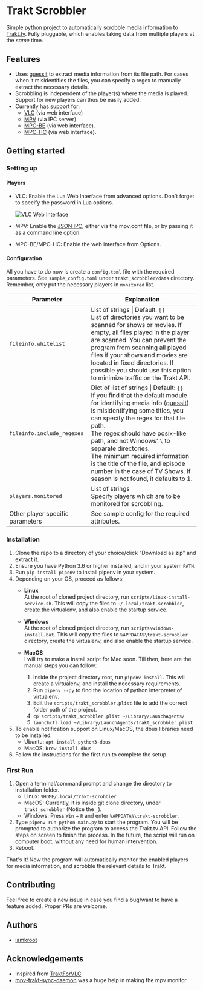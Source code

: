 # Trakt Scrobbler
Simple python project to automatically scrobble media information to [Trakt.tv](https://trakt.tv). Fully pluggable, which enables taking data from multiple players at the *same* time.

## Features
+ Uses [guessit](https://github.com/guessit-io/guessit) to extract media information from its file path. For cases when it misidentifies the files, you can specify a regex to manually extract the necessary details.
+ Scrobbling is independent of the player(s) where the media is played. Support for new players can thus be easily added.
+ Currently has support for:
	+ [VLC](https://www.videolan.org/vlc/) (via web interface)
	+ [MPV](https://mpv.io) (via IPC server)
	+ [MPC-BE](https://sourceforge.net/projects/mpcbe/) (via web interface).
	+ [MPC-HC](https://mpc-hc.org) (via web interface).

## Getting started
### Setting up
#### Players
+ VLC: Enable the Lua Web Interface from advanced options. Don't forget to specify the password in Lua options.

	![VLC Web Interface](https://wiki.videolan.org/images/thumb/VLC_2.0_Activate_HTTP.png/450px-VLC_2.0_Activate_HTTP.png)

+ MPV: Enable the [JSON IPC](https://mpv.io/manual/master/#json-ipc), either via the mpv.conf file, or by passing it as a command line option.

+ MPC-BE/MPC-HC: Enable the web interface from Options.

#### Configuration
All you have to do now is create a `config.toml` file with the required parameters. See `sample_config.toml` under `trakt_scrobbler/data` directory. Remember, only put the necessary players in `monitored` list.

Parameter | Explanation |
--------- | -----------
`fileinfo.whitelist`| List of strings \| Default: `[]` <br> List of directories you want to be scanned for shows or movies. If empty, all files played in the player are scanned. You can prevent the program from scanning all played files if your shows and movies are located in fixed directories. If possible you should use this option to minimize traffic on the Trakt API.
`fileinfo.include_regexes`| Dict of list of strings \| Default: `{}` <br> If you find that the default module for identifying media info ([guessit](https://github.com/guessit-io/guessit)) is misidentifying some titles, you can specify the regex for that file path. <br> The regex should have posix-like path, and not Windows' `\` to separate directories. <br>The minimum required information is the title of the file, and episode number in the case of TV Shows. If season is not found, it defaults to 1.
`players.monitored`| List of strings <br> Specify players which are to be monitored for scrobbling.
Other player specific parameters| See sample config for the required attributes.

### Installation
1. Clone the repo to a directory of your choice/click "Download as zip" and extract it.
2. Ensure you have Python 3.6 or higher installed, and in your system `PATH`.
3. Run `pip install pipenv` to install pipenv in your system.
4. Depending on your OS, proceed as follows: 
	+ **Linux**<br>
		At the root of cloned project directory, run `scripts/linux-install-service.sh`. This will copy the files to `~/.local/trakt-scrobbler`, create the virtualenv, and also enable the startup service.

	+ **Windows**<br>
		At the root of cloned project directory, run `scripts\windows-install.bat`. This will copy the files to `%APPDATA%\trakt-scrobbler` directory, create the virtualenv, and also enable the startup service.

	+ **MacOS**<br>
		I will try to make a install script for Mac soon. Till then, here are the manual steps you can follow:
		1. Inside the project directory root, run `pipenv install`. This will create a virtualenv, and install the necessary requirements.
		2. Run `pipenv --py` to find the location of python interpreter of virtualenv. 
		3. Edit the `scripts/trakt_scrobbler.plist` file to add the correct folder path of the project.
		4. `cp scripts/trakt_scrobbler.plist ~/Library/LaunchAgents/`
		5. `launchctl load ~/Library/LaunchAgents/trakt_scrobbler.plist`
5. To enable notification support on Linux/MacOS, the dbus libraries need to be installed.
	- Ubuntu: `apt install python3-dbus`
	- MacOS: `brew install dbus`
6. Follow the instructions for the first run to complete the setup.

### First Run
1. Open a terminal/command prompt and change the directory to installation folder.
	- Linux: `$HOME/.local/trakt-scrobbler`
	- MacOS: Currently, it is inside git clone directory, under `trakt_scrobbler` (Notice the `_`).
	- Windows: Press `Win` + `R` and enter `%APPDATA%\trakt-scrobbler`.
2. Type `pipenv run python main.py` to start the program. You will be prompted to authorize the program to access the Trakt.tv API. Follow the steps on screen to finish the process. In the future, the script will run on computer boot, without any need for human intervention.
3. Reboot.

That's it! Now the program will automatically monitor the enabled players for media information, and scrobble the relevant details to Trakt.

## Contributing
Feel free to create a new issue in case you find a bug/want to have a feature added. Proper PRs are welcome.

## Authors
+ [iamkroot](https://www.github.com/iamkroot)

## Acknowledgements
+ Inspired from [TraktForVLC](https://github.com/XaF/TraktForVLC)
+ [mpv-trakt-sync-daemon](https://github.com/stareInTheAir/mpv-trakt-sync-daemon) was a huge help in making the mpv monitor
